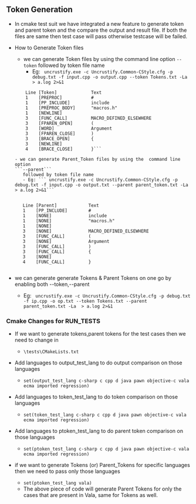 ## Token Generation
- In cmake test suit we have integrated a new feature to generate token and parent token and the compare the output and result file. If both the files are same then test case will pass otherwise testcase will be failed.
- How to Generate Token files 
	- we can generate Token files by using the  command line option 
	```--token```
	followed by token file name
		- Eg: ``` uncrustify.exe -c Uncrustify.Common-CStyle.cfg -p debug.txt -f input.cpp -o output.cpp --token Tokens.txt -La  > a.log 2>&1```
	
	 ```
		 Line [Token]             Text
		 1    [PREPROC]           #
		 1    [PP_INCLUDE]        include
		 1    [PREPROC_BODY]      "macros.h"
		 1    [NEWLINE]           
		 3    [FUNC_CALL]         MACRO_DEFINED_ELSEWHERE
		 3    [FPAREN_OPEN]       (
		 3    [WORD]              Argument
		 3    [FPAREN_CLOSE]      )
		 3    [BRACE_OPEN]        {
		 3    [NEWLINE]           
		 4    [BRACE_CLOSE]       }```
		 
	- we can generate Parent_Token files by using the  command line option 
	```--parent``` 
		followed by token file name
		- Eg: ``` uncrustify.exe -c Uncrustify.Common-CStyle.cfg -p debug.txt -f input.cpp -o output.txt --parent parent_token.txt -La  > a.log 2>&1```
		
	
	```
		 Line [Parent]            Text
		 1    [PP_INCLUDE]        #
		 1    [NONE]              include
		 1    [NONE]              "macros.h"
		 1    [NONE]              
		 3    [NONE]              MACRO_DEFINED_ELSEWHERE
		 3    [FUNC_CALL]         (
		 3    [NONE]              Argument
		 3    [FUNC_CALL]         )
		 3    [FUNC_CALL]         {
		 3    [NONE]              
		 4    [FUNC_CALL]         }
	```
- we can generate generate Tokens & Parent Tokens on one go by enabling both --token,--parent
	- Eg: ``` uncrustify.exe -c Uncrustify.Common-CStyle.cfg -p debug.txt -f ip.cpp -o op.txt --token Tokens.txt --parent parent_token.txt -La  > a.log 2>&1```
	

### Cmake Changes for RUN_TESTS
- If we want to generate tokens,parent tokens for the test cases then we need to change in 
	- ```\tests\CMakeLists.txt```

- Add languages to output_test_lang to do output comparison on those languages
	- ```set(output_test_lang c-sharp c cpp d java pawn objective-c vala ecma imported regression)```

- Add languages to token_test_lang to do token comparison on those languages
	- ```set(token_test_lang c-sharp c cpp d java pawn objective-c vala ecma imported regression)```

- Add languages to ptoken_test_lang to do parent token comparison on those languages
	- ```set(ptoken_test_lang c-sharp c cpp d java pawn objective-c vala ecma imported regression)```
- if we want to generate Tokens (or) Parent_Tokens for specific languages then we need to pass only those languages
	- ```set(ptoken_test_lang vala)```
	- The above piece of code will generate Parent Tokens for only the cases that are present in Vala, same for Tokens as well.
